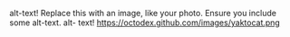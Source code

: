 alt-text! Replace this with an image, like your photo. Ensure you include some alt-text.
alt- text! https://octodex.github.com/images/yaktocat.png
